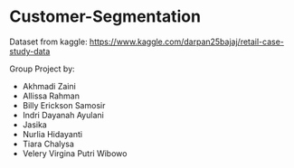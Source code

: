 # Customer-Segmentation

Dataset from kaggle: https://www.kaggle.com/darpan25bajaj/retail-case-study-data

Group Project by:
- Akhmadi Zaini
- Allissa Rahman
- Billy Erickson Samosir
- Indri Dayanah Ayulani
- Jasika
- Nurlia Hidayanti
- Tiara Chalysa
- Velery Virgina Putri Wibowo
